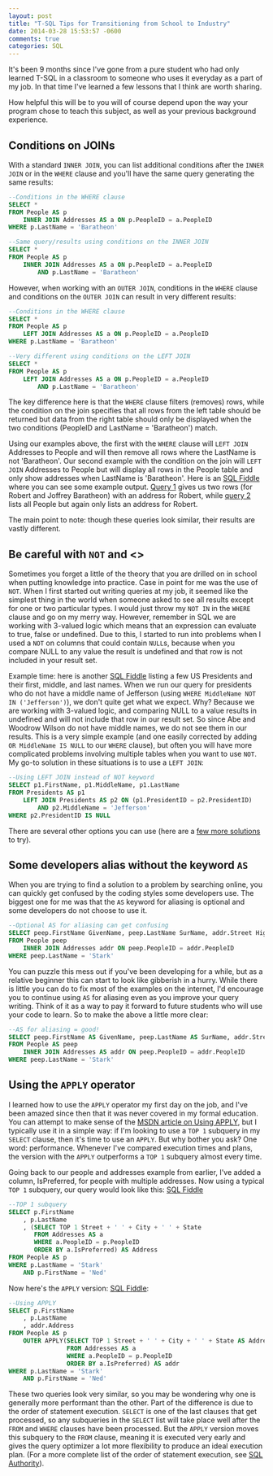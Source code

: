 ```yaml
---
layout: post
title: "T-SQL Tips for Transitioning from School to Industry"
date: 2014-03-28 15:53:57 -0600
comments: true
categories: SQL
---
```

It's been 9 months since I've gone from a pure student who had only learned T-SQL in a classroom to someone who uses it everyday as a part of my job.  In that time I've learned a few lessons that I think are worth sharing.

How helpful this will be to you will of course depend upon the way your program chose to teach this subject, as well as your previous background experience.

## Conditions on JOINs

With a standard `INNER JOIN`, you can list additional conditions after the `INNER JOIN` or in the `WHERE` clause and you'll have the same query generating the same results:

```sql
--Conditions in the WHERE clause
SELECT *
FROM People AS p
    INNER JOIN Addresses AS a ON p.PeopleID = a.PeopleID
WHERE p.LastName = 'Baratheon'

--Same query/results using conditions on the INNER JOIN
SELECT *
FROM People AS p
    INNER JOIN Addresses AS a ON p.PeopleID = a.PeopleID
        AND p.LastName = 'Baratheon'
```

However, when working with an `OUTER JOIN`, conditions in the `WHERE` clause and conditions on the `OUTER JOIN` can result in very different results:

```sql
--Conditions in the WHERE clause
SELECT *
FROM People AS p
    LEFT JOIN Addresses AS a ON p.PeopleID = a.PeopleID
WHERE p.LastName = 'Baratheon'

--Very different using conditions on the LEFT JOIN
SELECT *
FROM People AS p
    LEFT JOIN Addresses AS a ON p.PeopleID = a.PeopleID
        AND p.LastName = 'Baratheon'
```

The key difference here is that the `WHERE` clause filters (removes) rows, while the condition on the join specifies that all rows from the left table should be returned but data from the right table should only be displayed when the two conditions (PeopleID and LastName = 'Baratheon') match.

Using our examples above, the first with the `WHERE` clause will `LEFT JOIN` Addresses to People and will then remove all rows where the LastName is not 'Baratheon'.  Our second example with the condition on the join will `LEFT JOIN` Addresses to People but will display all rows in the People table and only show addresses when LastName is 'Baratheon'.  Here is an [SQL Fiddle](http://sqlfiddle.com/#!3/39efc/5) where you can see some example output.  [Query 1](http://sqlfiddle.com/#!3/39efc/6) gives us two rows (for Robert and Joffrey Baratheon) with an address for Robert, while [query 2](http://sqlfiddle.com/#!3/39efc/5) lists all People but again only lists an address for Robert.

The main point to note: though these queries look similar, their results are vastly different.  

## Be careful with `NOT` and <>

Sometimes you forget a little of the theory that you are drilled on in school when putting knowledge into practice.  Case in point for me was the use of `NOT`.  When I first started out writing queries at my job, it seemed like the simplest thing in the world when someone asked to see all results except for one or two particular types.  I would just throw my `NOT IN` in the `WHERE` clause and go on my merry way.  However, remember in SQL we are working with 3-valued logic which means that an expression can evaluate to true, false or undefined.  Due to this, I started to run into problems when I used a `NOT` on columns that could contain `NULL`s, because when you compare NULL to any value the result is undefined and that row is not included in your result set.

Example time: here is another [SQL Fiddle](http://sqlfiddle.com/#!3/f7197b/1) listing a few US Presidents and their first, middle, and last names.  When we run our query for presidents who do not have a middle name of Jefferson (using `WHERE MiddleName NOT IN ('Jefferson')`), we don't quite get what we expect.  Why?  Because we are working with 3-valued logic, and comparing NULL to a value results in undefined and will not include that row in our result set.  So since Abe and Woodrow Wilson do not have middle names, we do not see them in our results.  This is a very simple example (and one easily corrected by adding `OR MiddleName IS NULL` to our `WHERE` clause), but often you will have more complicated problems involving multiple tables when you want to use `NOT`.  My go-to solution in these situations is to use a `LEFT JOIN`:

```sql
--Using LEFT JOIN instead of NOT keyword
SELECT p1.FirstName, p1.MiddleName, p1.LastName
FROM Presidents AS p1
    LEFT JOIN Presidents AS p2 ON (p1.PresidentID = p2.PresidentID)
        AND p2.MiddleName = 'Jefferson'
WHERE p2.PresidentID IS NULL
```

There are several other options you can use (here are a [few more solutions](http://www.dbatodba.com/sql-server/how-tos/typical-solutions-to-avoid-using-not-in-on-sql-server/) to try).

## Some developers alias without the keyword `AS`

When you are trying to find a solution to a problem by searching online, you can quickly get confused by the coding styles some developers use.  The biggest one for me was that the `AS` keyword for aliasing is optional and some developers do not choose to use it.

```sql
--Optional AS for aliasing can get confusing
SELECT peep.FirstName GivenName, peep.LastName SurName, addr.Street HighRoad, addr.City Castle, addr.State Continent
FROM People peep
    INNER JOIN Addresses addr ON peep.PeopleID = addr.PeopleID
WHERE peep.LastName = 'Stark'
```

You can puzzle this mess out if you've been developing for a while, but as a relative beginner this can start to look like gibberish in a hurry.  While there is little you can do to fix most of the examples on the internet, I'd encourage you to continue using `AS` for aliasing even as you improve your query writing.  Think of it as a way to pay it forward to future students who will use your code to learn.  So to make the above a little more clear:

```sql
--AS for aliasing = good!
SELECT peep.FirstName AS GivenName, peep.LastName AS SurName, addr.Street AS HighRoad, addr.City AS Castle, addr.State AS Continent
FROM People AS peep
    INNER JOIN Addresses AS addr ON peep.PeopleID = addr.PeopleID
WHERE peep.LastName = 'Stark'
```

## Using the `APPLY` operator

I learned how to use the `APPLY` operator my first day on the job, and I've been amazed since then that it was never covered in my formal education.  You can attempt to make sense of the [MSDN article on Using APPLY](http://technet.microsoft.com/en-us/library/ms175156.aspx), but I typically use it in a simple way: if I'm looking to use a `TOP 1` subquery in my `SELECT` clause, then it's time to use an `APPLY`.  But why bother you ask?  One word: performance.  Whenever I've compared execution times and plans, the version with the `APPLY` outperforms a `TOP 1` subquery almost every time.  

Going back to our people and addresses example from earlier, I've added a column, IsPreferred, for people with multiple addresses.  Now using a typical `TOP 1` subquery, our query would look like this: [SQL Fiddle](http://sqlfiddle.com/#!3/42ceb/1)

```sql
--TOP 1 subquery
SELECT p.FirstName
    , p.LastName
    , (SELECT TOP 1 Street + ' ' + City + ' ' + State
       FROM Addresses AS a
       WHERE a.PeopleID = p.PeopleID
       ORDER BY a.IsPreferred) AS Address
FROM People AS p
WHERE p.LastName = 'Stark'
    AND p.FirstName = 'Ned'
```

Now here's the `APPLY` version: [SQL Fiddle](http://sqlfiddle.com/#!3/42ceb/2):

```sql
--Using APPLY
SELECT p.FirstName
    , p.LastName
    , addr.Address
FROM People AS p
    OUTER APPLY(SELECT TOP 1 Street + ' ' + City + ' ' + State AS Address
                FROM Addresses AS a
                WHERE a.PeopleID = p.PeopleID
                ORDER BY a.IsPreferred) AS addr
WHERE p.LastName = 'Stark'
    AND p.FirstName = 'Ned'
```

These two queries look very similar, so you may be wondering why one is generally more performant than the other.  Part of the difference is due to the order of statement execution.  `SELECT` is one of the last clauses that get processed, so any subqueries in the `SELECT` list will take place well after the `FROM` and `WHERE` clauses have been processed.  But the `APPLY` version moves this subquery to the `FROM` clause, meaning it is executed very early and gives the query optimizer a lot more flexibility to produce an ideal execution plan.  (For a more complete list of the order of statement execution, see [SQL Authority](http://blog.sqlauthority.com/2009/04/06/sql-server-logical-query-processing-phases-order-of-statement-execution/)).  